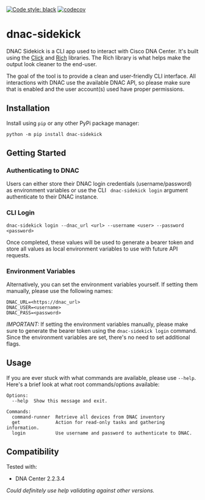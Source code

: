 [![Code style: black](https://img.shields.io/badge/code%20style-black-000000.svg)](https://github.com/psf/black)
[![codecov](https://codecov.io/gh/dannywade/dnac-sidekick/branch/main/graph/badge.svg?token=IWBEDN1YXH)](https://codecov.io/gh/dannywade/dnac-sidekick)

# dnac-sidekick
DNAC Sidekick is a CLI app used to interact with Cisco DNA Center. It's built using the [Click](https://github.com/pallets/click) and [Rich](https://github.com/Textualize/rich) libraries. The Rich library is what helps make the output look cleaner to the end-user. 

The goal of the tool is to provide a clean and user-friendly CLI interface. All interactions with DNAC use the available DNAC API, so please make sure that is enabled and the user account(s) used have proper permissions.

## Installation
Install using `pip` or any other PyPi package manager:
```
python -m pip install dnac-sidekick
```

## Getting Started

### Authenticating to DNAC
Users can either store their DNAC login credentials (username/password) as environment variables or use the CLI ` dnac-sidekick login` argument authenticate to their DNAC instance.

### CLI Login
```
dnac-sidekick login --dnac_url <url> --username <user> --password <password>
```
Once completed, these values will be used to generate a bearer token and store all values as local environment variables to use with future API requests.

### Environment Variables

Alternatively, you can set the environment variables yourself. If setting them manually, please use the following names:
```
DNAC_URL=<https://dnac_url>
DNAC_USER=<username>
DNAC_PASS=<password>
```

*IMPORTANT:* If setting the environment variables manually, please make sure to generate the bearer token using the `dnac-sidekick login` command. Since the environment variables are set, there's no need to set additional flags.

## Usage
If you are ever stuck with what commands are available, please use `--help`. Here's a brief look at what root commands/options available:
```
Options:
  --help  Show this message and exit.

Commands:
  command-runner  Retrieve all devices from DNAC inventory
  get             Action for read-only tasks and gathering information.
  login           Use username and password to authenticate to DNAC.
```

## Compatibility
Tested with:
- DNA Center 2.2.3.4

*Could definitely use help validating against other versions.*
